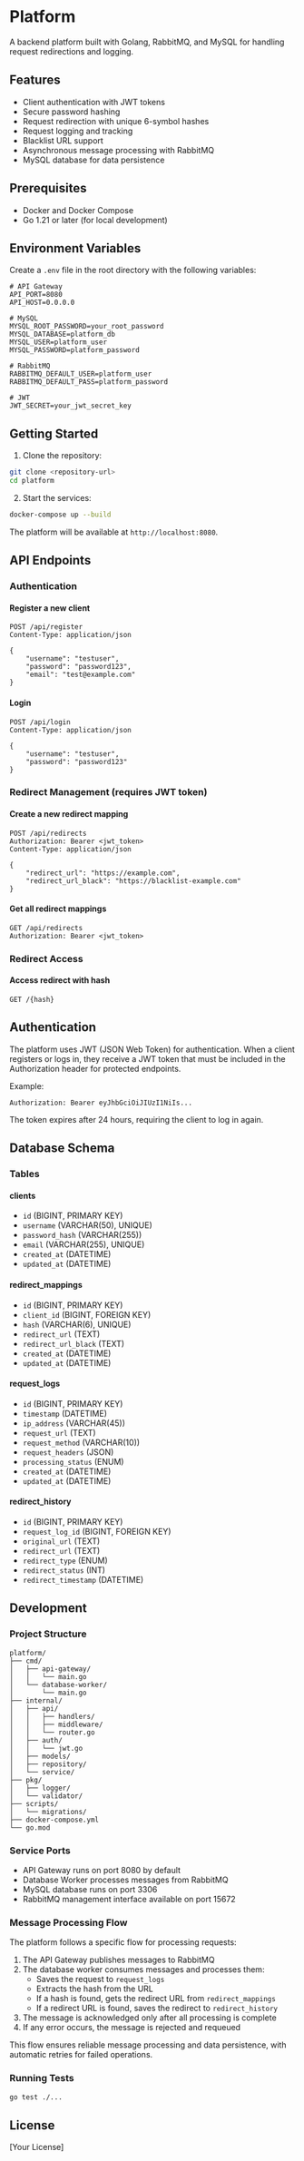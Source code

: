 # Platform

A backend platform built with Golang, RabbitMQ, and MySQL for handling request redirections and logging.

## Features

- Client authentication with JWT tokens
- Secure password hashing
- Request redirection with unique 6-symbol hashes
- Request logging and tracking
- Blacklist URL support
- Asynchronous message processing with RabbitMQ
- MySQL database for data persistence

## Prerequisites

- Docker and Docker Compose
- Go 1.21 or later (for local development)

## Environment Variables

Create a `.env` file in the root directory with the following variables:

```env
# API Gateway
API_PORT=8080
API_HOST=0.0.0.0

# MySQL
MYSQL_ROOT_PASSWORD=your_root_password
MYSQL_DATABASE=platform_db
MYSQL_USER=platform_user
MYSQL_PASSWORD=platform_password

# RabbitMQ
RABBITMQ_DEFAULT_USER=platform_user
RABBITMQ_DEFAULT_PASS=platform_password

# JWT
JWT_SECRET=your_jwt_secret_key
```

## Getting Started

1. Clone the repository:
```bash
git clone <repository-url>
cd platform
```

2. Start the services:
```bash
docker-compose up --build
```

The platform will be available at `http://localhost:8080`.

## API Endpoints

### Authentication

#### Register a new client
```http
POST /api/register
Content-Type: application/json

{
    "username": "testuser",
    "password": "password123",
    "email": "test@example.com"
}
```

#### Login
```http
POST /api/login
Content-Type: application/json

{
    "username": "testuser",
    "password": "password123"
}
```

### Redirect Management (requires JWT token)

#### Create a new redirect mapping
```http
POST /api/redirects
Authorization: Bearer <jwt_token>
Content-Type: application/json

{
    "redirect_url": "https://example.com",
    "redirect_url_black": "https://blacklist-example.com"
}
```

#### Get all redirect mappings
```http
GET /api/redirects
Authorization: Bearer <jwt_token>
```

### Redirect Access

#### Access redirect with hash
```http
GET /{hash}
```

## Authentication

The platform uses JWT (JSON Web Token) for authentication. When a client registers or logs in, they receive a JWT token that must be included in the Authorization header for protected endpoints.

Example:
```http
Authorization: Bearer eyJhbGciOiJIUzI1NiIs...
```

The token expires after 24 hours, requiring the client to log in again.

## Database Schema

### Tables

#### clients
- `id` (BIGINT, PRIMARY KEY)
- `username` (VARCHAR(50), UNIQUE)
- `password_hash` (VARCHAR(255))
- `email` (VARCHAR(255), UNIQUE)
- `created_at` (DATETIME)
- `updated_at` (DATETIME)

#### redirect_mappings
- `id` (BIGINT, PRIMARY KEY)
- `client_id` (BIGINT, FOREIGN KEY)
- `hash` (VARCHAR(6), UNIQUE)
- `redirect_url` (TEXT)
- `redirect_url_black` (TEXT)
- `created_at` (DATETIME)
- `updated_at` (DATETIME)

#### request_logs
- `id` (BIGINT, PRIMARY KEY)
- `timestamp` (DATETIME)
- `ip_address` (VARCHAR(45))
- `request_url` (TEXT)
- `request_method` (VARCHAR(10))
- `request_headers` (JSON)
- `processing_status` (ENUM)
- `created_at` (DATETIME)
- `updated_at` (DATETIME)

#### redirect_history
- `id` (BIGINT, PRIMARY KEY)
- `request_log_id` (BIGINT, FOREIGN KEY)
- `original_url` (TEXT)
- `redirect_url` (TEXT)
- `redirect_type` (ENUM)
- `redirect_status` (INT)
- `redirect_timestamp` (DATETIME)

## Development

### Project Structure

```
platform/
├── cmd/
│   ├── api-gateway/
│   │   └── main.go
│   └── database-worker/
│       └── main.go
├── internal/
│   ├── api/
│   │   ├── handlers/
│   │   ├── middleware/
│   │   └── router.go
│   ├── auth/
│   │   └── jwt.go
│   ├── models/
│   ├── repository/
│   └── service/
├── pkg/
│   ├── logger/
│   └── validator/
├── scripts/
│   └── migrations/
├── docker-compose.yml
└── go.mod
```

### Service Ports

- API Gateway runs on port 8080 by default
- Database Worker processes messages from RabbitMQ
- MySQL database runs on port 3306
- RabbitMQ management interface available on port 15672

### Message Processing Flow

The platform follows a specific flow for processing requests:

1. The API Gateway publishes messages to RabbitMQ
2. The database worker consumes messages and processes them:
   - Saves the request to `request_logs`
   - Extracts the hash from the URL
   - If a hash is found, gets the redirect URL from `redirect_mappings`
   - If a redirect URL is found, saves the redirect to `redirect_history`
3. The message is acknowledged only after all processing is complete
4. If any error occurs, the message is rejected and requeued

This flow ensures reliable message processing and data persistence, with automatic retries for failed operations.

### Running Tests

```bash
go test ./...
```

## License

[Your License] 